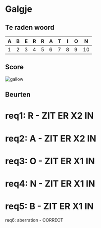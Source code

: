 # Galgje

## Te raden woord

|A|B|E|R|R|A|T|I|O|N |
|-|-|-|-|-|-|-|-|-|- |
|1|2|3|4|5|6|7|8|9|10|

## Score
![gallow](./images/1.png)

## Beurten

req1: R - ZIT ER X2 IN
=======
req2: A - ZIT ER X2 IN
=======
req3: O - ZIT ER X1 IN
=======
req4: N - ZIT ER X1 IN
=======
req5: B - ZIT ER X1 IN
=======
req6: aberration - CORRECT
